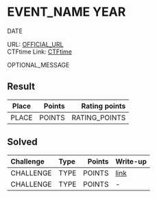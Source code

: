 # EVENT_NAME YEAR
DATE

URL: [OFFICIAL_URL](OFFICIAL_URL)  
CTFtime Link: [CTFtime](CTFTIME_EVENT_URL)

OPTIONAL_MESSAGE

## Result
| Place | Points | Rating points |
|:-----:|-------:|--------------:|
| PLACE | POINTS | RATING_POINTS |

## Solved
| Challenge | Type | Points | Write-up     |
|:----------|:-----|-------:|:-------------|
| CHALLENGE | TYPE | POINTS | [link](WRITE_UP_LINK) |
| CHALLENGE | TYPE | POINTS | - |
